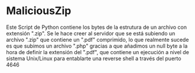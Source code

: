 # MaliciousZip
Este Script de Python contiene los bytes de la estrutura de un archivo con extensión ".zip". Se le hace creer al servidor que se está subiendo un archivo ".zip" que contiene un ".pdf" comprimido, lo que realmente sucede es que subimos un archivo ".php" gracias a que añadimos un null byte a la hora de definir la extensión del ".pdf", que contiene un ejecución a nivel de sistema Unix/Linux para entablarte una reverse shell a través del puerto 4646
